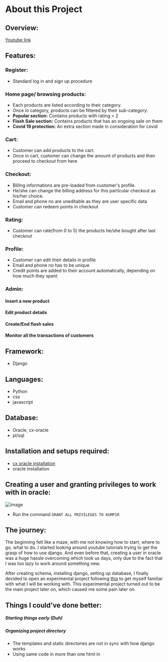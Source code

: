 # About this Project
## Overview:
[Youtube link](https://www.youtube.com/watch?v=QB_mPRRoMkU&feature=youtu.be&fbclid=IwAR08H36iEhkHOzJaIac8Ogc62UvOzIdSShpgOWR9kQ0NkNiJU6r2o0ptuuE&ab_channel=MehediHasan)
## Features:
### Register:
- Standard log in and sign up procedure
### Home page/ browsing products:
- Each products are listed according to their category.
- Once in category, products can be filtered by their sub-category.
- **Popular section:** Contains products with rating > 2  
- **Flash Sale section:** Contains products that has an ongoing sale on them
- **Covid 19 protection:** An extra section made in consideration for covid
  
### Cart:
- Customer can add products to the cart. 
- Once in cart, customer can change the amount of products and then proceed to checkout from here
### Checkout:
- Billing informations are pre-loaded from customer's profile. 
- He/she can change the billing address for this particular checkout as his/her choice.
- Email and phone no are uneditable as they are user specific data
- Customer can redeem points in checkout
### Rating:
- Customer can rate(from 0 to 5) the products he/she bought after last checkout
### Profile:
- Customer can edit their details in profile
- Email and phone no has to be unique
- Credit points are added to their account automatically, depending on how much they spent
### Admin:
#### Insert a new product
#### Edit product details
#### Create/End flash sales
#### Monitor all the transactions of customers


## Framework:
- Django

## Languages:
- Python
- css
- javascript

## Database:
- Oracle, cx-oracle
- pl/sql

## Installation and setups required:
- [cx oracle installation](https://github.com/Srj/Demo_Django)
- oracle installation

## Creating a user and granting privileges to work with in oracle:
![image](https://user-images.githubusercontent.com/57999057/101983155-3a470200-3ca3-11eb-9845-143772d92739.png)
- Run the command `GRANT ALL PRIVILEGES TO KUMPIR`


## The journey:
The beginning felt like a maze, with me not knowing how to start, where to go, what to do. I started looking around youtube tutorials trying to 
get the grasp of how to use django. And even before that, creating a user in oracle was a huge hassle overcoming which took us days, only due to the
fact that I was too lazy to work around something new.

After creating schema, installing django, setting up database, I finally decided to open an experimental project following [this](https://www.youtube.com/watch?v=xv_bwpA_aEA&list=PL-51WBLyFTg2vW-_6XBoUpE7vpmoR3ztO&ab_channel=DennisIvy) to get myself familiar
with what I will be working with. This experimental project turned out to be the main project later on, which caused me some pain later on.

## Things I could've done better:
##### Starting things early (Duh)
##### Organizing project directory
- The templates and static directories are not in sync with how django works
- Using same code in more than one html in <script> tag. **Should've used seperate js and css files** for each django app and made life easier
##### **NOT** mixing different stylesheets taken from different templates and messing things up
